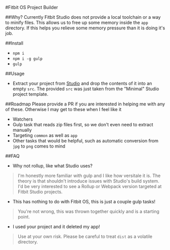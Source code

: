 #Fitbit OS Project Builder

##Why?
Currently Fitbit Studio does not provide a local toolchain or a way to minify files. This allows us to free up some memory inside the `app` directory. If this helps you relieve some memory pressure than it is doing it's job.

##Install
- `npm i`
- `npm i -g gulp`
- `gulp`

##Usage
- Extract your project from [Studio](https://studio.fitbit.com/) and drop the contents of it into an empty `src`. The provided `src` was just taken from the "Minimal" Studio project template.

##Roadmap
Please provide a PR if you are interested in helping me with any of these. Otherwise I may get to these when I feel like it

- Watchers
- Gulp task that reads zip files first, so we don't even need to extract manually
- Targeting `common` as well as `app`
- Other tasks that would be helpful, such as automatic conversion from `jpg` to `png` comes to mind

##FAQ

- Why not rollup, like what Studio uses?

> I'm honestly more familiar with gulp and I like how versitale it is. The theory is that shouldn't introduce issues with Studio's build system. I'd be very interested to see a Rollup or Webpack version targeted at Fitbit Studio projects.

- This has nothing to do with Fitbit OS, this is just a couple gulp tasks!

> You're not wrong, this was thrown together quickly and is a starting point.

- I used your project and it deleted my app!

> Use at your own risk. Please be careful to treat `dist` as a volatile directory.